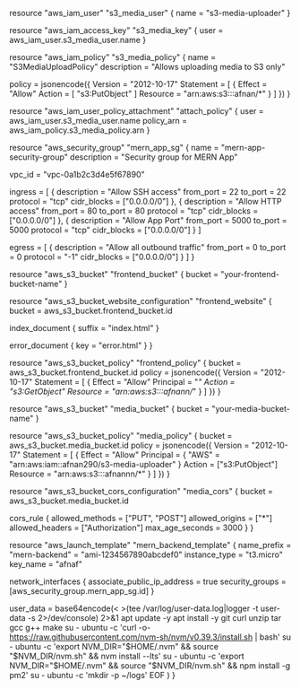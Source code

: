 resource "aws_iam_user" "s3_media_user" {
  name = "s3-media-uploader"
}

resource "aws_iam_access_key" "s3_media_key" {
  user = aws_iam_user.s3_media_user.name
}

resource "aws_iam_policy" "s3_media_policy" {
  name        = "S3MediaUploadPolicy"
  description = "Allows uploading media to S3 only"

  policy = jsonencode({
    Version = "2012-10-17"
    Statement = [
      {
        Effect   = "Allow"
        Action   = [
          "s3:PutObject"
        ]
        Resource = "arn:aws:s3:::afnan/*"
      }
    ]
  })
}

resource "aws_iam_user_policy_attachment" "attach_policy" {
  user       = aws_iam_user.s3_media_user.name
  policy_arn = aws_iam_policy.s3_media_policy.arn
}







resource "aws_security_group" "mern_app_sg" {
  name        = "mern-app-security-group"
  description = "Security group for MERN App"

  vpc_id = "vpc-0a1b2c3d4e5f67890" 

  ingress = [
    {
      description = "Allow SSH access"
      from_port   = 22
      to_port     = 22
      protocol    = "tcp"
      cidr_blocks = ["0.0.0.0/0"]     },
    {
      description = "Allow HTTP access"
      from_port   = 80
      to_port     = 80
      protocol    = "tcp"
      cidr_blocks = ["0.0.0.0/0"]
    },
    {
      description = "Allow App Port"
      from_port   = 5000
      to_port     = 5000
      protocol    = "tcp"
      cidr_blocks = ["0.0.0.0/0"]
    }
  ]

  egress = [
    {
      description = "Allow all outbound traffic"
      from_port   = 0
      to_port     = 0
      protocol    = "-1"
      cidr_blocks = ["0.0.0.0/0"]
    }
  ]
}



resource "aws_s3_bucket" "frontend_bucket" {
  bucket = "your-frontend-bucket-name"
}

resource "aws_s3_bucket_website_configuration" "frontend_website" {
  bucket = aws_s3_bucket.frontend_bucket.id

  index_document {
    suffix = "index.html"
  }

  error_document {
    key = "error.html"
  }
}

resource "aws_s3_bucket_policy" "frontend_policy" {
  bucket = aws_s3_bucket.frontend_bucket.id
  policy = jsonencode({
    Version = "2012-10-17"
    Statement = [
      {
        Effect    = "Allow"
        Principal = "*"
        Action    = "s3:GetObject"
        Resource  = "arn:aws:s3:::afnann/*"
      }
    ]
  })
}





resource "aws_s3_bucket" "media_bucket" {
  bucket = "your-media-bucket-name"
}

resource "aws_s3_bucket_policy" "media_policy" {
  bucket = aws_s3_bucket.media_bucket.id
  policy = jsonencode({
    Version = "2012-10-17"
    Statement = [
      {
        Effect    = "Allow"
        Principal = { "AWS" = "arn:aws:iam::afnan290/s3-media-uploader" }
        Action    = ["s3:PutObject"]
        Resource  = "arn:aws:s3:::afnannn/*"
      }
    ]
  })
}

resource "aws_s3_bucket_cors_configuration" "media_cors" {
  bucket = aws_s3_bucket.media_bucket.id

  cors_rule {
    allowed_methods = ["PUT", "POST"]
    allowed_origins = ["*"]
    allowed_headers = ["Authorization"]
    max_age_seconds = 3000
  }
}




resource "aws_launch_template" "mern_backend_template" {
  name_prefix   = "mern-backend"
     = "ami-1234567890abcdef0"
  instance_type = "t3.micro"
  key_name      = "afnaf"

  network_interfaces {
    associate_public_ip_address = true
    security_groups             = [aws_security_group.mern_app_sg.id]
  }

  user_data = base64encode(<<EOF
exec > >(tee /var/log/user-data.log|logger -t user-data -s 2>/dev/console) 2>&1
apt update -y
apt install -y git curl unzip tar gcc g++ make
su - ubuntu -c 'curl -o- https://raw.githubusercontent.com/nvm-sh/nvm/v0.39.3/install.sh | bash'
su - ubuntu -c 'export NVM_DIR="$HOME/.nvm" && source "$NVM_DIR/nvm.sh" && nvm install --lts'
su - ubuntu -c 'export NVM_DIR="$HOME/.nvm" && source "$NVM_DIR/nvm.sh" && npm install -g pm2'
su - ubuntu -c 'mkdir -p ~/logs'
EOF
  )
}
